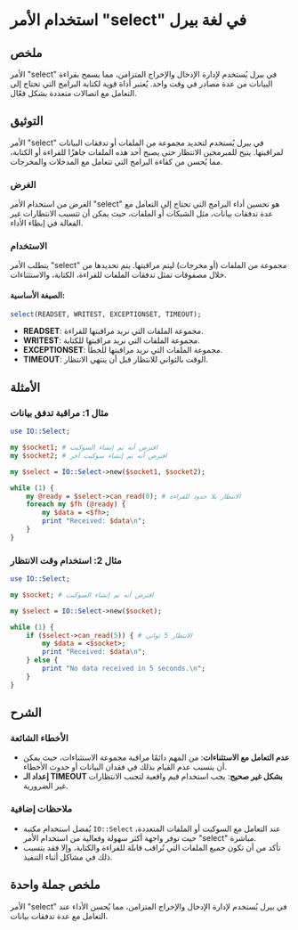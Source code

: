 <!--
Meta Description: # استخدام الأمر "select" في لغة بيرل ## ملخص الأمر "select" في بيرل يُستخدم لإدارة الإدخال والإخراج المتزامن، مما يسمح بقراءة البيانات من عدة مصادر في...
Meta Keywords: select, الملفات, الأمر, التي, استخدام
-->

# استخدام الأمر "select" في لغة بيرل

## ملخص
الأمر "select" في بيرل يُستخدم لإدارة الإدخال والإخراج المتزامن، مما يسمح بقراءة البيانات من عدة مصادر في وقت واحد. يُعتبر أداة قوية لكتابة البرامج التي تحتاج إلى التعامل مع اتصالات متعددة بشكل فعّال.

## التوثيق
الأمر "select" في بيرل يُستخدم لتحديد مجموعة من الملفات أو تدفقات البيانات لمراقبتها. يتيح للمبرمجين الانتظار حتى يصبح أحد هذه الملفات جاهزًا للقراءة أو الكتابة، مما يُحسن من كفاءة البرامج التي تتعامل مع المدخلات والمخرجات.

### الغرض
الغرض من استخدام الأمر "select" هو تحسين أداء البرامج التي تحتاج إلى التعامل مع عدة تدفقات بيانات، مثل الشبكات أو الملفات، حيث يمكن أن تتسبب الانتظارات غير الفعالة في إبطاء الأداء.

### الاستخدام
يتطلب الأمر "select" مجموعة من الملفات (أو مخرجات) ليتم مراقبتها. يتم تحديدها من خلال مصفوفات تمثل تدفقات الملفات للقراءة، الكتابة، والاستثناءات. 

#### الصيغة الأساسية:
```perl
select(READSET, WRITEST, EXCEPTIONSET, TIMEOUT);
```

- **READSET**: مجموعة الملفات التي نريد مراقبتها للقراءة.
- **WRITEST**: مجموعة الملفات التي نريد مراقبتها للكتابة.
- **EXCEPTIONSET**: مجموعة الملفات التي نريد مراقبتها للخطأ.
- **TIMEOUT**: الوقت بالثواني للانتظار قبل أن ينتهي الانتظار.

## الأمثلة
### مثال 1: مراقبة تدفق بيانات
```perl
use IO::Select;

my $socket1; # افترض أنه تم إنشاء السوكيت
my $socket2; # افترض أنه تم إنشاء سوكيت آخر

my $select = IO::Select->new($socket1, $socket2);

while (1) {
    my @ready = $select->can_read(0); # الانتظار بلا حدود للقراءة
    foreach my $fh (@ready) {
        my $data = <$fh>;
        print "Received: $data\n";
    }
}
```

### مثال 2: استخدام وقت الانتظار
```perl
use IO::Select;

my $socket; # افترض أنه تم إنشاء السوكيت

my $select = IO::Select->new($socket);

while (1) {
    if ($select->can_read(5)) { # الانتظار 5 ثواني
        my $data = <$socket>;
        print "Received: $data\n";
    } else {
        print "No data received in 5 seconds.\n";
    }
}
```

## الشرح
### الأخطاء الشائعة
- **عدم التعامل مع الاستثناءات**: من المهم دائمًا مراقبة مجموعة الاستثناءات، حيث يمكن أن يتسبب عدم القيام بذلك في فقدان البيانات أو حدوث الأخطاء.
- **إعداد الـ TIMEOUT بشكل غير صحيح**: يجب استخدام قيم واقعية لتجنب الانتظارات غير الضرورية.

### ملاحظات إضافية
- يُفضل استخدام مكتبة `IO::Select` عند التعامل مع السوكيت أو الملفات المتعددة، حيث توفر واجهة أكثر سهولة وفعالية من استخدام الأمر "select" مباشرة.
- تأكد من أن تكون جميع الملفات التي تُراقب قابلة للقراءة والكتابة، وإلا فقد يتسبب ذلك في مشاكل أثناء التنفيذ.

## ملخص جملة واحدة
الأمر "select" في بيرل يُستخدم لإدارة الإدخال والإخراج المتزامن، مما يُحسن الأداء عند التعامل مع عدة تدفقات بيانات.